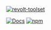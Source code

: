 <a id="top" />

[![revolt-toolset](https://raw.githubusercontent.com/Revolt-Unofficial-Clients/revolt-toolset/f676371ffe8e576206950dc305f95379cd50fce9/toolset-header.png)](#top)

[![Docs](https://img.shields.io/badge/-Documentation-ff4654?style=flat-square)](https://toolset.itsmeow.cat) [![npm](https://img.shields.io/npm/dt/revolt-toolset?label=Downloads&style=flat-square&color=ff4654)](https://www.npmjs.com/package/revolt-toolset)
